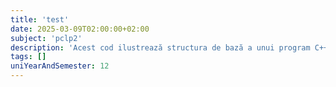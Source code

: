```yaml
---
title: 'test'
date: 2025-03-09T02:00:00+02:00
subject: 'pclp2'
description: 'Acest cod ilustrează structura de bază a unui program C++, incluzând librării standard pentru intrare/ieșire (`iostream`), funcția principală (`main`) și afișarea textului la consolă.'
tags: []
uniYearAndSemester: 12
---
```


